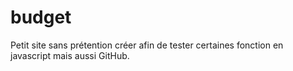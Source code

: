 # budget
Petit site sans prétention créer afin de tester certaines fonction en javascript mais aussi GitHub.
